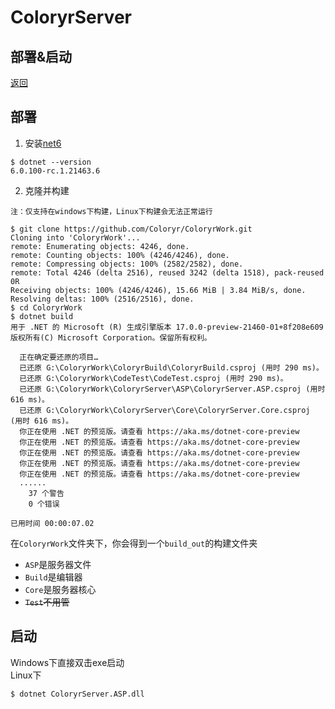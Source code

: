 # ColoryrServer

## 部署&启动
[返回](../README.md)

## 部署
1. 安装[net6](https://dotnet.microsoft.com/download/dotnet/6.0)
```
$ dotnet --version
6.0.100-rc.1.21463.6
```
2. 克隆并构建
```
注：仅支持在windows下构建，Linux下构建会无法正常运行
```
```
$ git clone https://github.com/Coloryr/ColoryrWork.git
Cloning into 'ColoryrWork'...
remote: Enumerating objects: 4246, done.
remote: Counting objects: 100% (4246/4246), done.
remote: Compressing objects: 100% (2582/2582), done.
remote: Total 4246 (delta 2516), reused 3242 (delta 1518), pack-reused 0R
Receiving objects: 100% (4246/4246), 15.66 MiB | 3.84 MiB/s, done.
Resolving deltas: 100% (2516/2516), done.
$ cd ColoryrWork
$ dotnet build
用于 .NET 的 Microsoft (R) 生成引擎版本 17.0.0-preview-21460-01+8f208e609
版权所有(C) Microsoft Corporation。保留所有权利。

  正在确定要还原的项目…
  已还原 G:\ColoryrWork\ColoryrBuild\ColoryrBuild.csproj (用时 290 ms)。
  已还原 G:\ColoryrWork\CodeTest\CodeTest.csproj (用时 290 ms)。
  已还原 G:\ColoryrWork\ColoryrServer\ASP\ColoryrServer.ASP.csproj (用时 616 ms)。
  已还原 G:\ColoryrWork\ColoryrServer\Core\ColoryrServer.Core.csproj (用时 616 ms)。
  你正在使用 .NET 的预览版。请查看 https://aka.ms/dotnet-core-preview
  你正在使用 .NET 的预览版。请查看 https://aka.ms/dotnet-core-preview
  你正在使用 .NET 的预览版。请查看 https://aka.ms/dotnet-core-preview
  你正在使用 .NET 的预览版。请查看 https://aka.ms/dotnet-core-preview
  你正在使用 .NET 的预览版。请查看 https://aka.ms/dotnet-core-preview
  ......
    37 个警告
    0 个错误

已用时间 00:00:07.02
```
在`ColoryrWork`文件夹下，你会得到一个`build_out`的构建文件夹  
- `ASP`是服务器文件  
- `Build`是编辑器
- `Core`是服务器核心
- ~~`Test`不用管~~

## 启动
Windows下直接双击exe启动  
Linux下
```
$ dotnet ColoryrServer.ASP.dll
```
